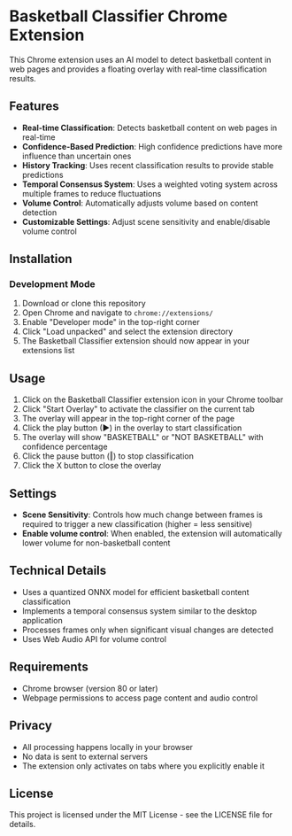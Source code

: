 # Basketball Classifier Chrome Extension

This Chrome extension uses an AI model to detect basketball content in web pages and provides a floating overlay with real-time classification results.

## Features

- **Real-time Classification**: Detects basketball content on web pages in real-time
- **Confidence-Based Prediction**: High confidence predictions have more influence than uncertain ones
- **History Tracking**: Uses recent classification results to provide stable predictions
- **Temporal Consensus System**: Uses a weighted voting system across multiple frames to reduce fluctuations
- **Volume Control**: Automatically adjusts volume based on content detection
- **Customizable Settings**: Adjust scene sensitivity and enable/disable volume control

## Installation

### Development Mode

1. Download or clone this repository
2. Open Chrome and navigate to `chrome://extensions/`
3. Enable "Developer mode" in the top-right corner
4. Click "Load unpacked" and select the extension directory
5. The Basketball Classifier extension should now appear in your extensions list

## Usage

1. Click on the Basketball Classifier extension icon in your Chrome toolbar
2. Click "Start Overlay" to activate the classifier on the current tab
3. The overlay will appear in the top-right corner of the page
4. Click the play button (▶) in the overlay to start classification
5. The overlay will show "BASKETBALL" or "NOT BASKETBALL" with confidence percentage
6. Click the pause button (‖) to stop classification
7. Click the X button to close the overlay

## Settings

- **Scene Sensitivity**: Controls how much change between frames is required to trigger a new classification (higher = less sensitive)
- **Enable volume control**: When enabled, the extension will automatically lower volume for non-basketball content

## Technical Details

- Uses a quantized ONNX model for efficient basketball content classification
- Implements a temporal consensus system similar to the desktop application
- Processes frames only when significant visual changes are detected
- Uses Web Audio API for volume control

## Requirements

- Chrome browser (version 80 or later)
- Webpage permissions to access page content and audio control

## Privacy

- All processing happens locally in your browser
- No data is sent to external servers
- The extension only activates on tabs where you explicitly enable it

## License

This project is licensed under the MIT License - see the LICENSE file for details. 